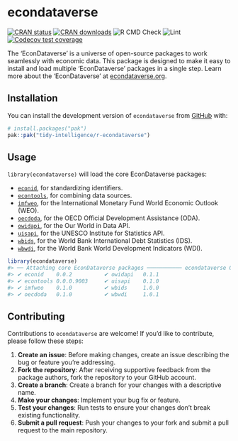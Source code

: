 
<!-- README.md is generated from README.Rmd. Please edit that file -->

# econdataverse

<!-- badges: start -->

[![CRAN
status](https://www.r-pkg.org/badges/version/econdataverse)](https://cran.r-project.org/package=econdataverse)
[![CRAN
downloads](https://cranlogs.r-pkg.org/badges/econdataverse)](https://cran.r-project.org/package=econdataverse)
![R CMD
Check](https://github.com/tidy-intelligence/r-econdataverse/actions/workflows/R-CMD-check.yaml/badge.svg)
![Lint](https://github.com/tidy-intelligence/r-econdataverse/actions/workflows/lint.yaml/badge.svg)
[![Codecov test
coverage](https://codecov.io/gh/tidy-intelligence/r-econdataverse/graph/badge.svg)](https://app.codecov.io/gh/tidy-intelligence/r-econdataverse)
<!-- badges: end -->

The ‘EconDataverse’ is a universe of open-source packages to work
seamlessly with economic data. This package is designed to make it easy
to install and load multiple ‘EconDataverse’ packages in a single step.
Learn more about the ‘EconDataverse’ at
[econdataverse.org](https://www.econdataverse.org).

## Installation

<!-- You can install `econdataverse` from [CRAN](https://CRAN.R-project.org/package=econdataverse) via:
&#10;``` r
install.packages("econdataverse")
``` -->

You can install the development version of `econdataverse` from
[GitHub](https://github.com/tidy-intelligence/r-econdataverse) with:

``` r
# install.packages("pak")
pak::pak("tidy-intelligence/r-econdataverse")
```

## Usage

`library(econdataverse)` will load the core EconDataverse packages:

- [`econid`](https://github.com/teal-insights/r-econid), for
  standardizing identifiers.
- [`econtools`](https://github.com/tidy-intelligence/r-econtools), for
  combining data sources.
- [`imfweo`](https://github.com/Teal-Insights/r-imfweo), for the
  International Monetary Fund World Economic Outlook (WEO).
- [`oecdoda`](https://github.com/tidy-intelligence/r-oecdoda), for the
  OECD Official Development Assistance (ODA).
- [`owidapi`](https://github.com/tidy-intelligence/r-owidapi), for the
  Our World in Data API.
- [`uisapi`](https://github.com/tidy-intelligence/r-uisapi), for the
  UNESCO Institute for Statistics API.
- [`wbids`](https://github.com/Teal-Insights/r-wbids/issues), for the
  World Bank International Debt Statistics (IDS).
- [`wbwdi`](https://github.com/tidy-intelligence/r-wbwdi), for the World
  Bank World Development Indicators (WDI).

``` r
library(econdataverse)
#> ── Attaching core EconDataverse packages ─────────── econdataverse 0.0.0.9000 ──
#> ✔ econid    0.0.2          ✔ owidapi   0.1.1     
#> ✔ econtools 0.0.0.9003     ✔ uisapi    0.1.0     
#> ✔ imfweo    0.1.0          ✔ wbids     1.0.0     
#> ✔ oecdoda   0.1.0          ✔ wbwdi     1.0.1
```

## Contributing

Contributions to `econdataverse` are welcome! If you’d like to
contribute, please follow these steps:

1.  **Create an issue**: Before making changes, create an issue
    describing the bug or feature you’re addressing.
2.  **Fork the repository**: After receiving supportive feedback from
    the package authors, fork the repository to your GitHub account.
3.  **Create a branch**: Create a branch for your changes with a
    descriptive name.
4.  **Make your changes**: Implement your bug fix or feature.
5.  **Test your changes**: Run tests to ensure your changes don’t break
    existing functionality.
6.  **Submit a pull request**: Push your changes to your fork and submit
    a pull request to the main repository.
